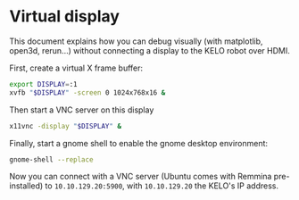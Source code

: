# Virtual display

This document explains how you can debug visually (with matplotlib, open3d, rerun...) without connecting a display to the KELO robot over HDMI.

First, create a virtual X frame buffer:

```bash
export DISPLAY=:1
xvfb "$DISPLAY" -screen 0 1024x768x16 &
```

Then start a VNC server on this display

```bash
x11vnc -display "$DISPLAY" &
```

Finally, start a gnome shell to enable the gnome desktop environment:

```bash
gnome-shell --replace
```

Now you can connect with a VNC server (Ubuntu comes with Remmina pre-installed) to `10.10.129.20:5900`, with `10.10.129.20` the KELO's IP address.
